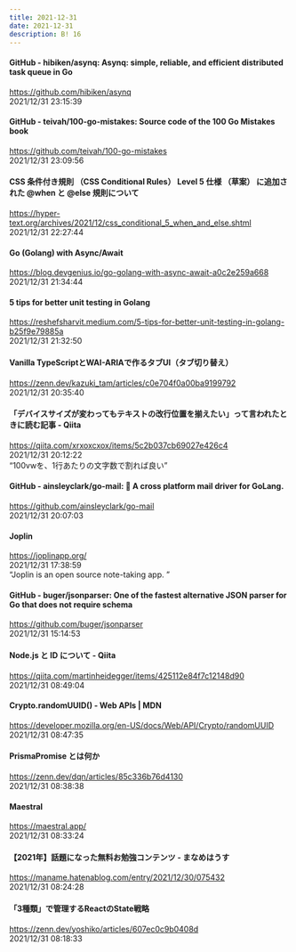 ```yaml
---
title: 2021-12-31
date: 2021-12-31
description: B! 16
---
```


#### GitHub - hibiken/asynq: Asynq: simple, reliable, and efficient distributed task queue in Go
https://github.com/hibiken/asynq<br>
2021/12/31 23:15:39<br>


#### GitHub - teivah/100-go-mistakes: Source code of the 100 Go Mistakes book
https://github.com/teivah/100-go-mistakes<br>
2021/12/31 23:09:56<br>


#### CSS 条件付き規則 （CSS Conditional Rules） Level 5 仕様 （草案） に追加された @when と @else 規則について
https://hyper-text.org/archives/2021/12/css_conditional_5_when_and_else.shtml<br>
2021/12/31 22:27:44<br>


#### Go (Golang) with Async/Await
https://blog.devgenius.io/go-golang-with-async-await-a0c2e259a668<br>
2021/12/31 21:34:44<br>


#### 5 tips for better unit testing in Golang
https://reshefsharvit.medium.com/5-tips-for-better-unit-testing-in-golang-b25f9e79885a<br>
2021/12/31 21:32:50<br>


#### Vanilla TypeScriptとWAI-ARIAで作るタブUI（タブ切り替え）
https://zenn.dev/kazuki_tam/articles/c0e704f0a00ba9199792<br>
2021/12/31 20:35:40<br>


#### 「デバイスサイズが変わってもテキストの改行位置を揃えたい」って言われたときに読む記事 - Qiita
https://qiita.com/xrxoxcxox/items/5c2b037cb69027e426c4<br>
2021/12/31 20:12:22<br>
“100vwを、1行あたりの文字数で割れば良い”


#### GitHub - ainsleyclark/go-mail: 📧 A cross platform mail driver for GoLang.
https://github.com/ainsleyclark/go-mail<br>
2021/12/31 20:07:03<br>


#### Joplin
https://joplinapp.org/<br>
2021/12/31 17:38:59<br>
“Joplin is an open source note-taking app. ”


#### GitHub - buger/jsonparser: One of the fastest alternative JSON parser for Go that does not require schema
https://github.com/buger/jsonparser<br>
2021/12/31 15:14:53<br>


#### Node.js と ID について - Qiita
https://qiita.com/martinheidegger/items/425112e84f7c12148d90<br>
2021/12/31 08:49:04<br>


#### Crypto.randomUUID() - Web APIs | MDN
https://developer.mozilla.org/en-US/docs/Web/API/Crypto/randomUUID<br>
2021/12/31 08:47:35<br>


#### PrismaPromise とは何か
https://zenn.dev/dqn/articles/85c336b76d4130<br>
2021/12/31 08:38:38<br>


#### Maestral
https://maestral.app/<br>
2021/12/31 08:33:24<br>


#### 【2021年】話題になった無料お勉強コンテンツ - まなめはうす
https://maname.hatenablog.com/entry/2021/12/30/075432<br>
2021/12/31 08:24:28<br>


#### 「3種類」で管理するReactのState戦略
https://zenn.dev/yoshiko/articles/607ec0c9b0408d<br>
2021/12/31 08:18:33<br>


